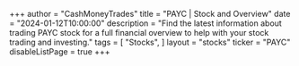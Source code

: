 +++
author = "CashMoneyTrades"
title = "PAYC | Stock and Overview"
date = "2024-01-12T10:00:00"
description = "Find the latest information about trading PAYC stock for a full financial overview to help with your stock trading and investing."
tags = [
   "Stocks",
]
layout = "stocks"
ticker = "PAYC"
disableListPage = true
+++
